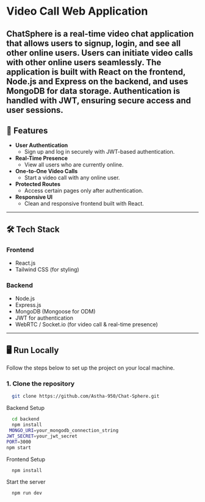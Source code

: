 # Video Call Web Application

ChatSphere is a real-time video chat application that allows users to **signup**, **login**, and see all other online users. Users can initiate **video calls** with other online users seamlessly. The application is built with **React** on the frontend, **Node.js** and **Express** on the backend, and uses **MongoDB** for data storage. Authentication is handled with **JWT**, ensuring secure access and user sessions.
---

## 🚀 Features

- **User Authentication**
  - Sign up and log in securely with JWT-based authentication.
- **Real-Time Presence**
  - View all users who are currently online.
- **One-to-One Video Calls**
  - Start a video call with any online user.
- **Protected Routes**
  - Access certain pages only after authentication.
- **Responsive UI**
  - Clean and responsive frontend built with React.

---

## 🛠 Tech Stack

### Frontend
- React.js
- Tailwind CSS (for styling)

### Backend
- Node.js
- Express.js
- MongoDB (Mongoose for ODM)
- JWT for authentication
- WebRTC / Socket.io (for video call & real-time presence)

---

## 🖥 Run Locally

Follow the steps below to set up the project on your local machine.

### 1. Clone the repository


```bash
  git clone https://github.com/Astha-950/Chat-Sphere.git
```

Backend Setup

```bash
  cd backend
  npm install
 MONGO_URI=your_mongodb_connection_string
JWT_SECRET=your_jwt_secret
PORT=3000
npm start

```

Frontend Setup 

```bash
  npm install

```

Start the server

```bash
  npm run dev
```

